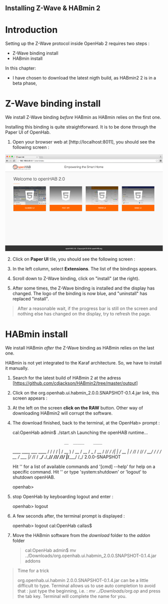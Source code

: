 Installing Z-Wave & HABmin 2
-------------------------------

Introduction
==============

Setting up the Z-Wave protocol inside OpenHab 2 requires two steps :
- Z-Wave binding install
- HABmin install

In this chapter:
- I have chosen to download the latest nigth build, as HABmin2 2 is in a beta phase,


Z-Wave binding install
======================

We install Z-Wave binding _before_ HABmin as HABmin relies on the first one.

Installing this binding is quite straightforward. It is to be done through the Paper UI of OpenHab.

1. Open your browser web at [http://localhost:8011], you should see the following screen :

![OpenHab 2 Welcome screen](Accueil_Openhab.png)

2. Click on __Paper UI__ tile, you should see the following screen :

3. In the left column, select __Extensions__. The list of the bindings appears.

4. Scroll down to Z-Wave binding, click on "install" (at the right).

5. After some times, the Z-Wave binding is installed and the display has changed. The logo of the binding is now blue, and "uninstall" has replaced "install".

> After a reasonable wait, if the progress bar is still on the screen and nothing else has changed on the display, try to refresh the page.


HABmin install
======================

We install HABmin _after_ the Z-Wave binding as HABmin relies on the last one.

HABmin is not yet integrated to the Karaf architecture. So, we have to install it manually.

1. Search for the latest build of HABmin 2 at the adress [https://github.com/cdjackson/HABmin2/tree/master/output]

2. Click on the org.openhab.ui.habmin_2.0.0.SNAPSHOT-0.1.4.jar link, this screen appears :

3. At the left on the screen __click on the RAW__ button. Other way of downloading HABmin2 will corrupt the software.

4. The download finished, back to the terminal, at the OpenHab> prompt :

	cal:OpenHab admin$ ./start.sh
	Launching the openHAB runtime...

    	                      __  _____    ____
	  ____  ____  ___  ____  / / / /   |  / __ )
	 / __ \/ __ \/ _ \/ __ \/ /_/ / /| | / __  |
	/ /_/ / /_/ /  __/ / / / __  / ___ |/ /_/ /
	\____/ .___/\___/_/ /_/_/ /_/_/  |_/_____/
	    /_/                        2.0.0-SNAPSHOT

	Hit '<tab>' for a list of available commands
	and '[cmd] --help' for help on a specific command.
	Hit '<ctrl-d>' or type 'system:shutdown' or 'logout' to shutdown openHAB.

	openhab>

5. stop OpenHab by keyboarding logout and enter :

	openhab> logout

6. A few seconds after, the terminal prompt is displayed :

	openhab> logout
	cal:OpenHab callas$

7. Move the HABmin software from the _download_ folder to the _addon_ folder

	> cal:OpenHab admin$ mv ../Downloads/org.openhab.ui.habmin_2.0.0.SNAPSHOT-0.1.4.jar addons

> Time for a trick
>
> org.openhab.ui.habmin 2.0.0.SNAPSHOT-0.1.4.jar  can be a little difficult to type. Terminal allows us to use auto completion to avoid that :
> just type the beginning, i.e. : _mv ../Downloads/org.op_ and press the tab key. Terminal will complete the name for you.




